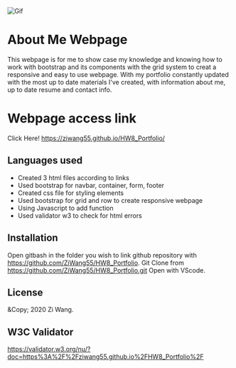 ![Gif](Assets/Images/Portfolio.gif)

# About Me Webpage #

This webpage is for me to show case my knowledge and knowing how to work with bootstrap and its components with the grid system to creat a responsive and easy to use webpage. With my portfolio constantly updated with the most up to date materials I've created, with information about me, up to date resume and contact info.

# Webpage access link #

Click Here! https://ziwang55.github.io/HW8_Portfolio/

## Languages used ##

* Created 3 html files according to links
* Used bootstrap for navbar, container, form, footer
* Created css file for styling elements
* Used bootstrap for grid and row to create responsive webpage
* Using Javascript to add function
* Used validator w3 to check for html errors

## Installation ##

Open gitbash in the folder you wish to link github repository with https://github.com/ZiWang55/HW8_Portfolio.
Git Clone from https://github.com/ZiWang55/HW8_Portfolio.git 
Open with VScode.

## License ##
&Copy; 2020 Zi Wang.

## W3C Validator ##
https://validator.w3.org/nu/?doc=https%3A%2F%2Fziwang55.github.io%2FHW8_Portfolio%2F